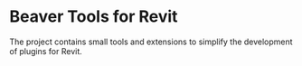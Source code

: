 Beaver Tools for Revit
=========================

The project contains small tools and extensions to simplify the development of plugins for Revit.
